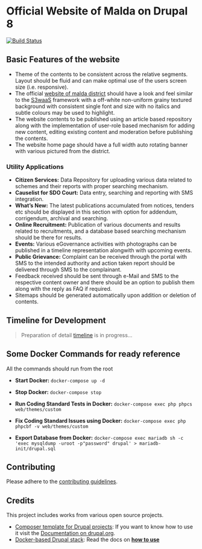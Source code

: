 # Official Website of Malda on Drupal 8

[![Build Status](https://travis-ci.org/abusalam/drupal-malda.svg?branch=docs)](https://travis-ci.org/abusalam/drupal-malda)

## Basic Features of the website
* Theme of the contents to be consistent across the relative segments. Layout should be fluid and can make optimal use of the users screen size (i.e. responsive).
* The official [website of malda district](http://www.malda.gov.in) should have a look and feel similar to the [S3waaS](https://www.s3waas.gov.in) framework with a off-white non-uniform grainy textured background with consistent single font and size with no italics and subtle colours may be used to highlight.
* The website contents to be published using an article based repository along with the implementation of user-role based mechanism for adding new content, editing existing content and moderation before publishing the contents.
* The website home page should have a full width auto rotating banner with various pictured from the district.

### Utility Applications
* __Citizen Services:__ Data Repository for uploading various data related to schemes and their reports with proper searching mechanism.
* __Causelist for SDO Court:__ Data entry, searching and reporting with SMS integration.
* __What’s New:__ The latest publications accumulated from notices, tenders etc should be displayed in this section with option for addendum, corrigendum, archival and searching.
* __Online Recruitment:__ Publication of various documents and results related to recruitments, and a database based searching mechanism should be there for results.
* __Events:__ Various eGovernance activities with photographs can be published in a timeline representation alongwith with upcoming events.
* __Public Grievance:__ Complaint can be received through the portal with SMS to the intended authority and action taken report should be delivered through SMS to the complainant.
* Feedback received should be sent through e-Mail and SMS to the respective content owner and there should be an option to publish them along with the reply as FAQ if required.
* Sitemaps should be generated automatically upon addition or deletion of contents.

## Timeline for Development
> Preparation of detail [timeline](ROADMAP.md) is in progress...

## Some Docker Commands for ready reference

All the commands should run from the root

- **Start Docker:**
    `docker-compose up -d`

- **Stop Docker:**
    `docker-compose stop`

- **Run Coding Standard Tests in Docker:**
    `docker-compose exec php phpcs web/themes/custom`

- **Fix Coding Standard Issues using Docker:**
    `docker-compose exec php phpcbf -v web/themes/custom`

- **Export Database from Docker:**
    `docker-compose exec mariadb sh -c 'exec mysqldump -uroot -p"password" drupal' > mariadb-init/drupal.sql`

## Contributing

Please adhere to the [contributing guidelines](CONTRIBUTING.md).

## Credits
This project includes works from various open source projects.

* [Composer template for Drupal projects](https://github.com/drupal-composer/drupal-project): If you want to know how to use it visit the [Documentation on drupal.org](https://www.drupal.org/node/2471553).
* [Docker-based Drupal stack](https://github.com/wodby/docker4drupal): Read the docs on [**how to use**](https://wodby.com/docs/stacks/drupal/local#usage)